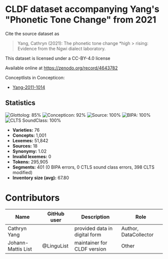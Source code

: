 # CLDF dataset accompanying Yang's "Phonetic Tone Change" from 2021

Cite the source dataset as

> Yang, Cathryn (2021): The phonetic tone change *high > rising: Evidence from the Ngwi dialect laboratory.

This dataset is licensed under a CC-BY-4.0 license

Available online at https://zenodo.org/record/4643782


Conceptlists in Concepticon:
- [Yang-2011-1014](https://concepticon.clld.org/contributions/Yang-2011-1014)
## Statistics


![Glottolog: 85%](https://img.shields.io/badge/Glottolog-85%25-yellowgreen.svg "Glottolog: 85%")
![Concepticon: 92%](https://img.shields.io/badge/Concepticon-92%25-green.svg "Concepticon: 92%")
![Source: 100%](https://img.shields.io/badge/Source-100%25-brightgreen.svg "Source: 100%")
![BIPA: 100%](https://img.shields.io/badge/BIPA-100%25-brightgreen.svg "BIPA: 100%")
![CLTS SoundClass: 100%](https://img.shields.io/badge/CLTS%20SoundClass-100%25-brightgreen.svg "CLTS SoundClass: 100%")

- **Varieties:** 76
- **Concepts:** 1,001
- **Lexemes:** 51,842
- **Sources:** 18
- **Synonymy:** 1.02
- **Invalid lexemes:** 0
- **Tokens:** 295,905
- **Segments:** 401 (0 BIPA errors, 0 CTLS sound class errors, 398 CLTS modified)
- **Inventory size (avg):** 67.80

# Contributors

Name               | GitHub user | Description | Role
---                | ---         | --- | ---
Cathryn Yang       |             | provided data in digital form | Author, DataCollector
Johann-Mattis List | @LinguList  | maintainer for CLDF version | Other





